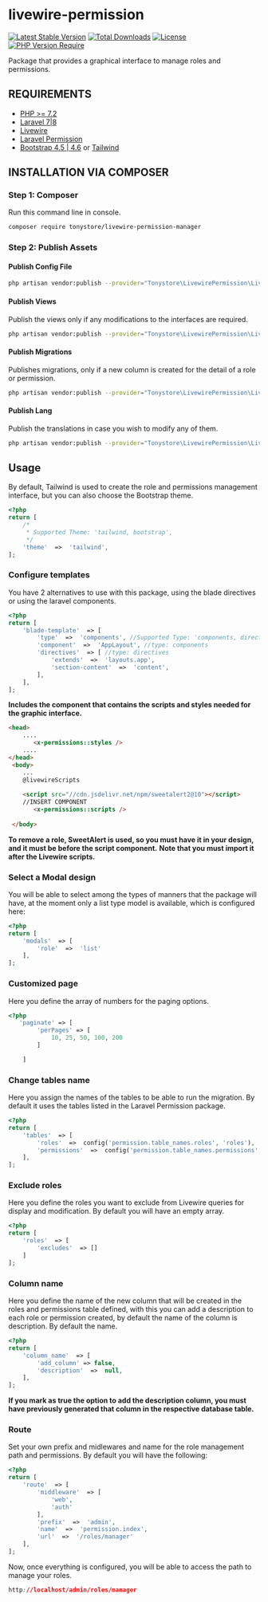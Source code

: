 # livewire-permission

[![Latest Stable Version](http://poser.pugx.org/tonystore/livewire-permission/v)](https://packagist.org/packages/tonystore/livewire-permission-manager)  [![Total Downloads](http://poser.pugx.org/tonystore/livewire-permission-manager/downloads)](https://packagist.org/packages/tonystore/livewire-permission-manager)  [![License](http://poser.pugx.org/tonystore/livewire-permission-manager/license)](https://packagist.org/packages/tonystore/livewire-permission-manager)  [![PHP Version Require](http://poser.pugx.org/tonystore/livewire-permission-manager/require/php)](https://packagist.org/packages/tonystore/livewire-permission)

  

Package that provides a graphical interface to manage roles and permissions.
## REQUIREMENTS

-   [PHP >= 7.2](http://php.net)
-   [Laravel 7|8](https://laravel.com)
-   [Livewire](https://laravel-livewire.com)
-   [Laravel  Permission](https://github.com/spatie/laravel-permission)
- [Bootstrap 4.5 | 4.6](https://getbootstrap.com) or [Tailwind](https://tailwindcss.com) 

## INSTALLATION VIA COMPOSER

### Step 1: Composer

Run this command line in console.
``` bash
composer require tonystore/livewire-permission-manager
```
### Step 2: Publish Assets
#### Publish Config File
``` bash
php artisan vendor:publish --provider="Tonystore\LivewirePermission\LivewirePermissionProvider" --tag=config-permission
``` 
#### Publish Views
Publish the views only if any modifications to the interfaces are required.
``` bash
php artisan vendor:publish --provider="Tonystore\LivewirePermission\LivewirePermissionProvider" --tag=views-permission
``` 

#### Publish Migrations
Publishes migrations, only if a new column is created for the detail of a role or permission.
``` bash
php artisan vendor:publish --provider="Tonystore\LivewirePermission\LivewirePermissionProvider" --tag=migrations-permission
``` 

#### Publish Lang
Publish the translations in case you wish to modify any of them.
``` bash
php artisan vendor:publish --provider="Tonystore\LivewirePermission\LivewirePermissionProvider" --tag=langs-permission
``` 
## Usage
By default, Tailwind is used to create the role and permissions management interface, but you can also choose the Bootstrap theme.

```php
<?php
return [
	/*
	 * Supported Theme: 'tailwind, bootstrap',
	 */
	'theme'  =>  'tailwind',
];
```

### Configure templates
You have 2 alternatives to use with this package, using the blade directives or using the laravel components.
```php
<?php
return [
	'blade-template'  => [
		'type'  =>  'components', //Supported Type: 'components, directives'
		'component'  =>  'AppLayout', //type: components
		'directives'  => [ //type: directives
			'extends'  =>  'layouts.app',
			'section-content'  =>  'content',
		],
	],
];
```
**Includes the component that contains the scripts and styles needed for the graphic interface.**
```html
<head>
    ....
       <x-permissions::styles />
    ....
</head>
 <body> 
    ...
    @livewireScripts
    
    <script src="//cdn.jsdelivr.net/npm/sweetalert2@10"></script>
    //INSERT COMPONENT
       <x-permissions::scripts />
  
 </body>

```
**To remove a role, SweetAlert is used, so you must have it in your design, and it must be before the script component.**
**Note that you must import it after the Livewire scripts.**

### Select a Modal design
You will be able to select among the types of manners that the package will have, at the moment only a list type model is available, which is configured here:

```php
<?php
return [
	'modals'  => [
		'role'  =>  'list'
	],
];
```

### Customized page
Here you define the array of numbers for the paging options.

```php
<?php
   'paginate' => [
        'perPages' => [
            10, 25, 50, 100, 200
        ]

    ]
```

###  Change tables name
Here you assign the names of the tables to be able to run the migration. By default it uses the tables listed in the Laravel Permission package.

```php
<?php
return [
	'tables'  => [
		'roles'  =>  config('permission.table_names.roles', 'roles'),
		'permissions'  =>  config('permission.table_names.permissions', 'permissions'),
	],
];
```

### Exclude roles
Here you define the roles you want to exclude from Livewire queries for display and modification. By default you will have an empty array.
```php
<?php
return [
	'roles'  => [
		'excludes'  => []
	]
];
```
### Column name
Here you define the name of the new column that will be created in the roles and permissions table defined, with this you can add a description to each role or permission created, by default the name of the column is description. By default the name.
```php
<?php
return [
	'column_name'  => [
		'add_column' => false,
		'description'  =>  null,
	],
];
```
**If you mark as true the option to add the description column, you must have previously generated that column in the respective database table.**

### Route
Set your own prefix and midlewares and name for the role management path and permissions. By default you will have the following:

```php
<?php
return [
	'route'  => [
		'middleware'  => [
			'web',
			'auth'
		],
		'prefix'  =>  'admin',
		'name'  =>  'permission.index',
		'url'  =>  '/roles/manager'
	],
];
```
Now, once everything is configured, you will be able to access the path to manage your roles.
```css
http://localhost/admin/roles/manager
```
